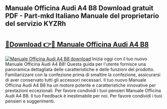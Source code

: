 ## Manuale Officina Audi A4 B8 Download gratuit PDF - Part-mkd Italiano Manuale del proprietario del servizio KYZRh

# <h2><a href="http://dffpwbc.blite.top/?on=Manuale+Officina+Audi+A4+B8">🔗Download 👉🔴 Manuale Officina Audi A4 B8</a></h2>

[![Manuale Officina Audi A4 B8 download](https://i.imgur.com/lujVjoI.png)](http://dffpwbc.blite.top/?on=Manuale+Officina+Audi+A4+B8)
Inizia oggi con il tuo nuovo Manuale Officina Audi A4 B8! Questa guida per l'utente fornisce una panoramica dettagliata delle caratteristiche e delle funzioni del prodotto. Familiarizzare con la confezione prima di smaltire la confezione, assicurarsi di aver conservato tutti gli accessori necessari. Il tuo nuovo Manuale Officina Audi A4 B8 ha un motore potente e caratteristiche innovative per prestazioni eccezionali. Per favore condividi i tuoi pensieri Manuale Officina Audi A4 B8. Il tuo Feedback è inestimabile per noi. Per favore condividi i tuoi pensieri e suggerimenti.
